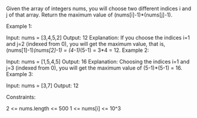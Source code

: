 Given the array of integers nums, you will choose two different indices i and j of that array. Return the maximum value of (nums[i]-1)*(nums[j]-1).
 

Example 1:

Input: nums = [3,4,5,2]
Output: 12 
Explanation: If you choose the indices i=1 and j=2 (indexed from 0), you will get the maximum value, that is, (nums[1]-1)*(nums[2]-1) = (4-1)*(5-1) = 3*4 = 12. 
Example 2:

Input: nums = [1,5,4,5]
Output: 16
Explanation: Choosing the indices i=1 and j=3 (indexed from 0), you will get the maximum value of (5-1)*(5-1) = 16.
Example 3:

Input: nums = [3,7]
Output: 12
 

Constraints:

2 <= nums.length <= 500
1 <= nums[i] <= 10^3
